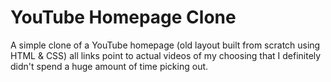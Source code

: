 # YouTube Homepage Clone

A simple clone of a YouTube homepage (old layout built from scratch using HTML & CSS) all links point to actual videos of my choosing that I definitely didn't spend a huge amount of time picking out.


